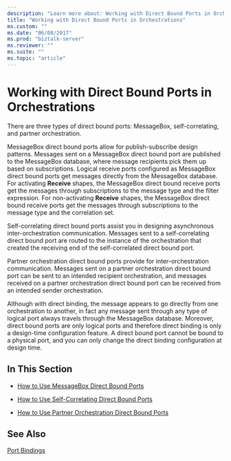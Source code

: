 ```yaml
---
description: "Learn more about: Working with Direct Bound Ports in Orchestrations"
title: "Working with Direct Bound Ports in Orchestrations"
ms.custom: ""
ms.date: "06/08/2017"
ms.prod: "biztalk-server"
ms.reviewer: ""
ms.suite: ""
ms.topic: "article"
---
```

# Working with Direct Bound Ports in Orchestrations
There are three types of direct bound ports: MessageBox, self-correlating, and partner orchestration.  
  
 MessageBox direct bound ports allow for publish-subscribe design patterns. Messages sent on a MessageBox direct bound port are published to the MessageBox database, where message recipients pick them up based on subscriptions. Logical receive ports configured as MessageBox direct bound ports get messages directly from the MessageBox database. For activating **Receive** shapes, the MessageBox direct bound receive ports get the messages through subscriptions to the message type and the filter expression. For non-activating **Receive** shapes, the MessageBox direct bound receive ports get the messages through subscriptions to the message type and the correlation set.  
  
 Self-correlating direct bound ports assist you in designing asynchronous inter-orchestration communication. Messages sent to a self-correlating direct bound port are routed to the instance of the orchestration that created the receiving end of the self-correlated direct bound port.  
  
 Partner orchestration direct bound ports provide for inter-orchestration communication. Messages sent on a partner orchestration direct bound port can be sent to an intended recipient orchestration, and messages received on a partner orchestration direct bound port can be received from an intended sender orchestration.  
  
 Although with direct binding, the message appears to go directly from one orchestration to another, in fact any message sent through any type of logical port always travels through the MessageBox database. Moreover, direct bound ports are only logical ports and therefore direct binding is only a design-time configuration feature. A direct bound port cannot be bound to a physical port, and you can only change the direct binding configuration at design time.  
  
## In This Section  
  
-   [How to Use MessageBox Direct Bound Ports](../core/how-to-use-messagebox-direct-bound-ports.md)  
  
-   [How to Use Self-Correlating Direct Bound Ports](../core/how-to-use-self-correlating-direct-bound-ports.md)  
  
-   [How to Use Partner Orchestration Direct Bound Ports](../core/how-to-use-partner-orchestration-direct-bound-ports.md)  
  
## See Also  
 [Port Bindings](../core/port-bindings.md)
